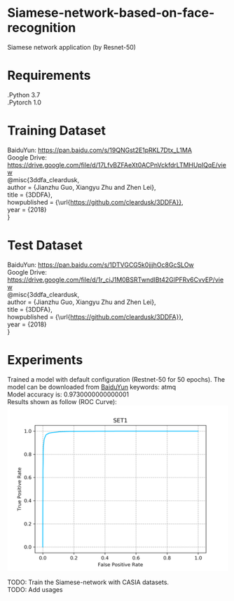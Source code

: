 # Siamese-network-based-on-face-recognition
Siamese network application (by Resnet-50)
# Requirements
.Python 3.7  
.Pytorch 1.0
# Training Dataset 
BaiduYun: https://pan.baidu.com/s/19QNGst2E1pRKL7Dtx_L1MA  
Google Drive: https://drive.google.com/file/d/17LfvBZFAeXt0ACPnVckfdrLTMHUpIQqE/view  
@misc{3ddfa_cleardusk,  
  author =       {Jianzhu Guo, Xiangyu Zhu and Zhen Lei},  
  title =        {3DDFA},  
  howpublished = {\url{https://github.com/cleardusk/3DDFA}},  
  year =         {2018}  
}  
# Test Dataset  
BaiduYun: https://pan.baidu.com/s/1DTVGCG5k0jjjhOc8GcSLOw  
Google Drive: https://drive.google.com/file/d/1r_ciJ1M0BSRTwndIBt42GlPFRv6CvvEP/view  
@misc{3ddfa_cleardusk,  
  author =       {Jianzhu Guo, Xiangyu Zhu and Zhen Lei},  
  title =        {3DDFA},  
  howpublished = {\url{https://github.com/cleardusk/3DDFA}},  
  year =         {2018}  
}  
# Experiments  
Trained a model with default configuration (Restnet-50 for 50 epochs). The model can be downloaded from [BaiduYun](https://pan.baidu.com/s/1m0Kd8uPQfKebAyVICA4RPA)   keywords: atmq  
Model accuracy is: 0.9730000000000001  
Results shown as follow (ROC Curve):  
![image](https://github.com/Cluoyao/Siamese-network-based-on-face-recognition/blob/master/images/result.png)  

TODO: Train the Siamese-network with CASIA datasets.  
TODO: Add usages
